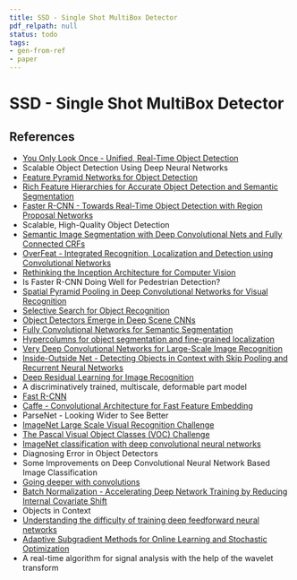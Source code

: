 ```yaml
---
title: SSD - Single Shot MultiBox Detector
pdf_relpath: null
status: todo
tags:
- gen-from-ref
- paper
---
```


# SSD - Single Shot MultiBox Detector

## References

- [You Only Look Once - Unified, Real-Time Object Detection](./you-only-look-once-unified-real-time-object-detection.md)
- Scalable Object Detection Using Deep Neural Networks
- [Feature Pyramid Networks for Object Detection](./feature-pyramid-networks-for-object-detection.md)
- [Rich Feature Hierarchies for Accurate Object Detection and Semantic Segmentation](./rich-feature-hierarchies-for-accurate-object-detection-and-semantic-segmentation.md)
- [Faster R-CNN - Towards Real-Time Object Detection with Region Proposal Networks](./faster-r-cnn-towards-real-time-object-detection-with-region-proposal-networks.md)
- Scalable, High-Quality Object Detection
- [Semantic Image Segmentation with Deep Convolutional Nets and Fully Connected CRFs](./semantic-image-segmentation-with-deep-convolutional-nets-and-fully-connected-crfs.md)
- [OverFeat - Integrated Recognition, Localization and Detection using Convolutional Networks](./overfeat-integrated-recognition-localization-and-detection-using-convolutional-networks.md)
- [Rethinking the Inception Architecture for Computer Vision](./rethinking-the-inception-architecture-for-computer-vision.md)
- Is Faster R-CNN Doing Well for Pedestrian Detection?
- [Spatial Pyramid Pooling in Deep Convolutional Networks for Visual Recognition](./spatial-pyramid-pooling-in-deep-convolutional-networks-for-visual-recognition.md)
- [Selective Search for Object Recognition](./selective-search-for-object-recognition.md)
- [Object Detectors Emerge in Deep Scene CNNs](./object-detectors-emerge-in-deep-scene-cnns.md)
- [Fully Convolutional Networks for Semantic Segmentation](./fully-convolutional-networks-for-semantic-segmentation.md)
- [Hypercolumns for object segmentation and fine-grained localization](./hypercolumns-for-object-segmentation-and-fine-grained-localization.md)
- [Very Deep Convolutional Networks for Large-Scale Image Recognition](./very-deep-convolutional-networks-for-large-scale-image-recognition.md)
- [Inside-Outside Net - Detecting Objects in Context with Skip Pooling and Recurrent Neural Networks](./inside-outside-net-detecting-objects-in-context-with-skip-pooling-and-recurrent-neural-networks.md)
- [Deep Residual Learning for Image Recognition](./deep-residual-learning-for-image-recognition.md)
- A discriminatively trained, multiscale, deformable part model
- [Fast R-CNN](./fast-r-cnn.md)
- [Caffe - Convolutional Architecture for Fast Feature Embedding](./caffe-convolutional-architecture-for-fast-feature-embedding.md)
- ParseNet - Looking Wider to See Better
- [ImageNet Large Scale Visual Recognition Challenge](./imagenet-large-scale-visual-recognition-challenge.md)
- [The Pascal Visual Object Classes (VOC) Challenge](./the-pascal-visual-object-classes-voc-challenge.md)
- [ImageNet classification with deep convolutional neural networks](./imagenet-classification-with-deep-convolutional-neural-networks.md)
- Diagnosing Error in Object Detectors
- Some Improvements on Deep Convolutional Neural Network Based Image Classification
- [Going deeper with convolutions](./going-deeper-with-convolutions.md)
- [Batch Normalization - Accelerating Deep Network Training by Reducing Internal Covariate Shift](./batch-normalization-accelerating-deep-network-training-by-reducing-internal-covariate-shift.md)
- Objects in Context
- [Understanding the difficulty of training deep feedforward neural networks](./understanding-the-difficulty-of-training-deep-feedforward-neural-networks.md)
- [Adaptive Subgradient Methods for Online Learning and Stochastic Optimization](./adaptive-subgradient-methods-for-online-learning-and-stochastic-optimization.md)
- A real-time algorithm for signal analysis with the help of the wavelet transform
